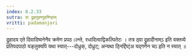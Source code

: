 ```yaml
---
index: 8.2.33
sutra: वा द्रुहमुहष्णुहष्णिहाम्
vritti: padamanjari
---
```


 द्रुहादय एते दिवादिष्वनेनैव क्रमेण प्रपठ।ल्न्ते, रधादित्वाद्विकल्पितेटः । तत्र ठ्वा द्रुहादीनाम्ऽ इति वक्तव्ये प्रतिपदपाठो यङ्लुक्यपि यथा स्यात्---दोध्रुक्, दोध्रुट्; अन्यथा ठ्निर्द्दिष्ट्ंअ यद्गणेन चऽ इति न स्यात् ॥